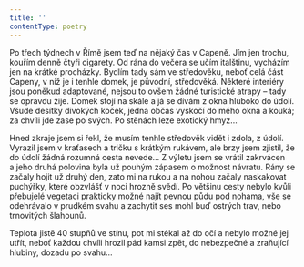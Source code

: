 ```yaml
---
title: ''
contentType: poetry
---
```


Po třech týdnech v Římě jsem teď na nějaký čas v Capeně. Jím jen trochu, kouřím denně čtyři cigarety. Od rána do večera se učím italštinu, vycházím jen na krátké procházky. Bydlím tady sám ve středověku, neboť celá část Capeny, v níž je i tenhle domek, je původní, středověká. Některé interiéry jsou poněkud adaptované, nejsou to ovšem žádné turistické atrapy – tady se opravdu žije. Domek stojí na skále a já se dívám z okna hluboko do údolí. Všude desítky divokých koček, jedna občas vyskočí do mého okna a kouká; za chvíli jde zase po svých. Po stěnách leze exotický hmyz…

Hned zkraje jsem si řekl, že musím tenhle středověk vidět i zdola, z údolí. Vyrazil jsem v kraťasech a tričku s krátkým rukávem, ale brzy jsem zjistil, že do údolí žádná rozumná cesta nevede… Z výletu jsem se vrátil zakrvácen a jeho druhá polovina byla už pouhým zápasem o možnost návratu. Rány se začaly hojit už druhý den, zato mi na rukou a na nohou začaly naskakovat puchýřky, které obzvlášť v noci hrozně svědí. Po většinu cesty nebylo kvůli přebujelé vegetaci prakticky možné najít pevnou půdu pod nohama, vše se odehrávalo v prudkém svahu a zachytit ses mohl buď ostrých trav, nebo trnovitých šlahounů.

Teplota jistě 40 stupňů ve stínu, pot mi stékal až do očí a nebylo možné jej utřít, neboť každou chvíli hrozil pád kamsi zpět, do nebezpečné a zraňující hlubiny, dozadu po svahu…
